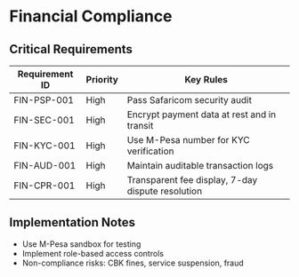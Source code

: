 # Financial Compliance

## Critical Requirements
| Requirement ID | Priority | Key Rules                                                                 |
|----------------|----------|---------------------------------------------------------------------------|
| FIN-PSP-001    | High     | Pass Safaricom security audit                                             |
| FIN-SEC-001    | High     | Encrypt payment data at rest and in transit                                |
| FIN-KYC-001    | High     | Use M-Pesa number for KYC verification                                     |
| FIN-AUD-001    | High     | Maintain auditable transaction logs                                        |
| FIN-CPR-001    | High     | Transparent fee display, 7-day dispute resolution                          |

## Implementation Notes
- Use M-Pesa sandbox for testing
- Implement role-based access controls
- Non-compliance risks: CBK fines, service suspension, fraud